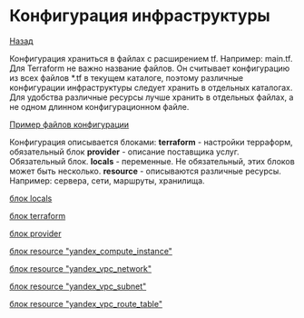 # Конфигурация инфраструктуры
[Назад](https://github.com/BanLex/my_notes/blob/main/terraform/readme.md)

Конфигурация храниться в файлах с расширением tf. Например: main.tf.
Для Terraform не важно название файлов. Он считывает конфигурацию из всех файлов *.tf в текущем каталоге, поэтому различные конфигурации инфраструктуры следует хранить в отдельных каталогах.
Для удобства различные ресурсы лучше хранить в отдельных файлах, а не одном длинном конфигурационном файле.

[Пример файлов конфигурации](https://github.com/BanLex/example_webapp/tree/main/yandex-cloud-terraform)

Конфигурация описывается блоками:
**terraform** - настройки терраформ, обязательный блок
**provider** - описание поставщика услуг. Обязательный блок.
**locals** - переменные. Не обязательный, этих блоков может быть несколько.
**resource** - описываются различные ресурсы. Например: сервера, сети, маршруты, хранилища.

[блок loсals](https://github.com/BanLex/my_notes/blob/main/terraform/locals.md)

[блок terraform](https://github.com/BanLex/my_notes/blob/main/terraform/block_terraform.md)

[блок provider](https://github.com/BanLex/my_notes/blob/main/terraform/block_provider.md)

[блок resource "yandex_compute_instance"]()

[блок resource "yandex_vpc_network"]()

[блок resource "yandex_vpc_subnet"]()

[блок resource "yandex_vpc_route_table"]()


